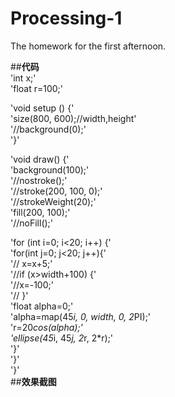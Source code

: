 # Processing-1  
  The homework for the first afternoon.
  
  ##**代码**  
  'int x;'  
  'float r=100;'
  
  'void setup () {'  
  'size(800, 600);//width,height'  
  '//background(0);'  
  '}'
  
  'void draw() {'  
  'background(100);'  
  '//nostroke();'  
  '//stroke(200, 100, 0);'  
  '//strokeWeight(20);'  
  'fill(200, 100);'  
  '//noFill();'
  
  'for (int i=0; i<20; i++) {'  
    'for(int j=0; j<20; j++){'  
     '// x=x+5;'  
      '//if (x>width+100) {'  
      '//x=-100;'  
      '// }'  
     'float alpha=0;'  
     'alpha=map(45*i, 0, width, 0, 2*PI);'  
     'r=20*cos(alpha);'  
     'ellipse(45*i, 45*j, 2*r, 2*r);'  
     '}'  
    '}'  
   '}'  
##**效果截图**
